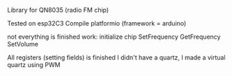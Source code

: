 Library for QN8035 (radio FM chip)

Tested on esp32C3
Compile platformio (framework = arduino)

not everything is finished
work:
 initialize chip
 SetFrequency
 GetFrequency
 SetVolume
 
All registers (setting fields) is finished
I didn't have a quartz, I made a virtual quartz using PWM

 
  
